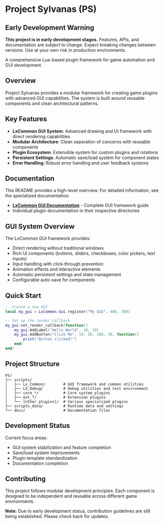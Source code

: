 # Project Sylvanas (PS)

## Early Development Warning

**This project is in early development stages.** Features, APIs, and documentation are subject to change. Expect breaking changes between versions. Use at your own risk in production environments.

A comprehensive Lua-based plugin framework for game automation and GUI development.

## Overview

Project Sylvanas provides a modular framework for creating game plugins with advanced GUI capabilities. The system is built around reusable components and clean architectural patterns.

## Key Features

- **LxCommon GUI System**: Advanced drawing and UI framework with direct rendering capabilities
- **Modular Architecture**: Clean separation of concerns with reusable components
- **Plugin Ecosystem**: Extensible system for custom plugins and rotations
- **Persistent Settings**: Automatic save/load system for component states
- **Error Handling**: Robust error handling and user feedback systems

## Documentation

This README provides a high-level overview. For detailed information, see the specialized documentation:

- **[LxCommon GUI Documentation](LxCommon_GUI_Documentation.md)** - Complete GUI framework guide
- Individual plugin documentation in their respective directories

## GUI System Overview

The LxCommon GUI framework provides:

- Direct rendering without traditional windows
- Rich UI components (buttons, sliders, checkboxes, color pickers, text inputs)
- Input handling with click-through prevention
- Animation effects and interactive elements
- Automatic persistent settings and state management
- Configurable auto-save for components

## Quick Start

```lua
-- Create a new GUI
local my_gui = LxCommon.Gui.register("My GUI", 400, 300)

-- Set up the render callback
my_gui:set_render_callback(function()
    my_gui:AddLabel("Hello World", 10, 10)
    my_gui:AddButton("Click Me", 10, 50, 100, 30, function()
        print("Button clicked!")
    end)
end)
```

## Project Structure

```
PS/
├── scripts/
│   ├── Lx_Common/        # GUI framework and common utilities
│   ├── LX_Debug/         # Debug utilities and test environment
│   ├── core_*/           # Core system plugins
│   ├── ext_*/            # Extension plugins
│   └── [other plugins]/  # Various specialized plugins
├── scripts_data/         # Runtime data and settings
└── docs/                 # Documentation files
```

## Development Status

Current focus areas:
- GUI system stabilization and feature completion
- Save/load system improvements
- Plugin template standardization
- Documentation completion

## Contributing

This project follows modular development principles. Each component is designed to be independent and reusable across different game environments.

**Note:** Due to early development status, contribution guidelines are still being established. Please check back for updates.
